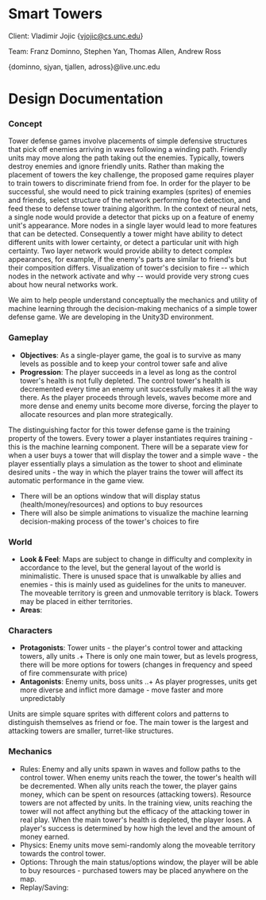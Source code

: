 # Smart Towers
Client: Vladimir Jojic {vjojic@cs.unc.edu}

Team: Franz Dominno, Stephen Yan, Thomas Allen, Andrew Ross

{dominno, sjyan, tjallen, adross}@live.unc.edu

# Design Documentation

### Concept

Tower defense games involve placements of simple defensive structures that pick off enemies arriving in waves following a winding path. Friendly units may move along the path taking out the enemies. Typically, towers destroy enemies and ignore friendly units. Rather than making the placement of towers the key challenge, the proposed game requires player to train towers to discriminate friend from foe. In order for the player to be successful, she would need to pick training examples (sprites) of enemies and friends, select structure of the network performing foe detection, and feed these to defense tower training algorithm. In the context of neural nets, a single node would provide a detector that picks up on a feature of enemy unit's appearance. More nodes in a single layer would lead to more features that can be detected. Consequently a tower might have ability to detect different units with lower certainty, or detect a particular unit with high certainty. Two layer network would provide ability to detect complex appearances, for example, if the enemy's parts are similar to friend's but their composition differs. Visualization of tower's decision to fire -- which nodes in the network activate and why -- would provide very strong cues about how neural networks work.

We aim to help people understand conceptually the mechanics and utility of machine learning through the decision-making mechanics of a simple tower defense game. We are developing in the Unity3D environment.

### Gameplay

+ **Objectives**: As a single-player game, the goal is to survive as many levels as possible and to keep your control tower safe and alive
+ **Progression**: The player succeeds in a level as long as the control tower's health is not fully depleted. The control tower's health is decremented every time an enemy unit successfully makes it all the way there. As the player proceeds through levels, waves become more and more dense and enemy units become more diverse, forcing the player to allocate resources and plan more strategically.

The distinguishing factor for this tower defense game is the training property of the towers. Every tower a player instantiates requires training - this is the machine learning component. There will be a separate view for when a user buys a tower that will display the tower and a simple wave - the player essentially plays a simulation as the tower to shoot and eliminate desired units - the way in which the player trains the tower will affect its automatic performance in the game view.

+ There will be an options window that will display status (health/money/resources) and options to buy resources
+ There will also be simple animations to visualize the machine learning decision-making process of the tower's choices to fire

### World
+ **Look & Feel**: Maps are subject to change in difficulty and complexity in accordance to the level, but the general layout of the world is minimalistic. There is unused space that is unwalkable by allies and enemies - this is mainly used as guidelines for the units to maneuver. The moveable territory is green and unmovable territory is black. Towers may be placed in either territories.
+ **Areas**:

### Characters
+ **Protagonists**: Tower units - the player's control tower and attacking towers, ally units
.+ There is only one main tower, but as levels progress, there will be more options for towers (changes in frequency and speed of fire commensurate with price)
+ **Antagonists**: Enemy units, boss units
..+ As player progresses, units get more diverse and inflict more damage - move faster and more unpredictably

Units are simple square sprites with different colors and patterns to distinguish themselves as friend or foe. The main tower is the largest and attacking towers are smaller, turret-like structures.

### Mechanics
+ Rules: Enemy and ally units spawn in waves and follow paths to the control tower. When enemy units reach the tower, the tower's health will be decremented. When ally units reach the tower, the player gains money, which can be spent on resources (attacking towers). Resource towers are not affected by units. In the training view, units reaching the tower will not affect anything but the efficacy of the attacking tower in real play. When the main tower's health is depleted, the player loses. A player's success is determined by how high the level and the amount of money earned.
+ Physics: Enemy units move semi-randomly along the moveable territory towards the control tower. 
+ Options: Through the main status/options window, the player will be able to buy resources - purchased towers may be placed anywhere on the map.
+ Replay/Saving:



